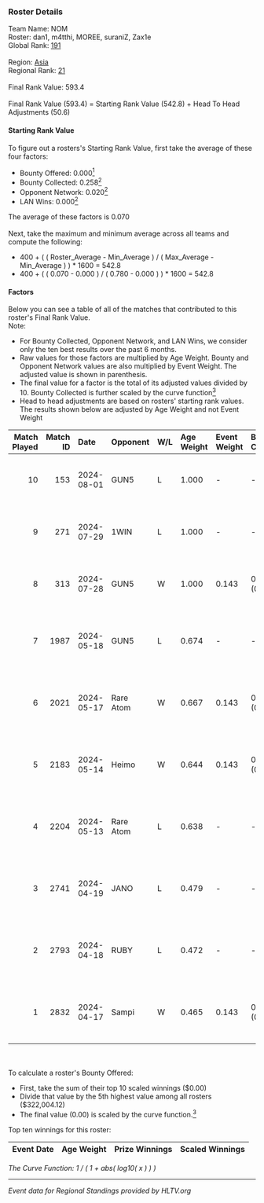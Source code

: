 ### Roster Details<br />
Team Name: NOM<br />
Roster: dan1, m4tthi, MOREE, suraniZ, Zax1e<br />
Global Rank: [191](../standings_global.md)<br />
<br />
Region: [Asia]( ../standings_asia.md)<br />
Regional Rank: [21]( ../standings_asia.md)<br />
<br />
Final Rank Value:  593.4<br />
<br />
Final Rank Value (593.4) = Starting Rank Value (542.8) + Head To Head Adjustments (50.6)<br />

#### Starting Rank Value<br />
To figure out a rosters's Starting Rank Value, first take the average of these four factors:<br />
- Bounty Offered: 0.000[<sup>1</sup>](#table2)
- Bounty Collected: 0.258[<sup>2</sup>](#table1)
- Opponent Network: 0.020[<sup>2</sup>](#table1)
- LAN Wins: 0.000[<sup>2</sup>](#table1)

The average of these factors is 0.070<br />
<br />
Next, take the maximum and minimum average across all teams and compute the following:<br />
- 400 + ( ( Roster_Average - Min_Average ) / ( Max_Average - Min_Average ) ) * 1600 = 542.8
- 400 + ( ( 0.070 - 0.000 ) / ( 0.780 - 0.000 ) ) * 1600 = 542.8


#### Factors<br />
Below you can see a table of all of the matches that contributed to this roster's Final Rank Value.<br />
Note:<br />

- For Bounty Collected, Opponent Network, and LAN Wins, we consider only the ten best results over the past 6 months.
- Raw values for those factors are multiplied by Age Weight. Bounty and Opponent Network values are also multiplied by Event Weight. The adjusted value is shown in parenthesis.
- The final value for a factor is the total of its adjusted values divided by 10. Bounty Collected is further scaled by the curve function[<sup>3</sup>](#curveFunction)
- Head to head adjustments are based on rosters' starting rank values. The results shown below are adjusted by Age Weight and not Event Weight
<span id="table1"></span><br />


| Match Played | Match ID | Date       | Opponent  | W/L | Age Weight | Event Weight | Bounty Collected | Opponent Network | LAN Wins  | H2H Adj. | Roster                               |
| -: | -: | :- | :- | :- | :- | :- | :- | :- | :- | -: | :- |
|           10 |      153 | 2024-08-01 | GUN5      | L   | 1.000      | -            | -                | -                | -         |    -5.46 | dan1, m4tthi, MOREE, suraniZ, Zax1e  |
|            9 |      271 | 2024-07-29 | 1WIN      | L   | 1.000      | -            | -                | -                | -         |    -2.84 | dan1, m4tthi, MOREE, suraniZ, Zax1e  |
|            8 |      313 | 2024-07-28 | GUN5      | W   | 1.000      | 0.143        | 0.073 (0.010)    | 0.562 (0.080)    | 0 (0.000) |    26.10 | dan1, m4tthi, MOREE, suraniZ, Zax1e  |
|            7 |     1987 | 2024-05-18 | GUN5      | L   | 0.674      | -            | -                | -                | -         |    -2.40 | dan1, hotd0g , m4tthi, meztal, MOREE |
|            6 |     2021 | 2024-05-17 | Rare Atom | W   | 0.667      | 0.143        | 0.009 (0.001)    | 0.474 (0.045)    | 0 (0.000) |    17.50 | dan1, hotd0g , m4tthi, meztal, MOREE |
|            5 |     2183 | 2024-05-14 | Heimo     | W   | 0.644      | 0.143        | 0.006 (0.001)    | 0.106 (0.010)    | 0 (0.000) |    13.98 | dan1, hotd0g , m4tthi, meztal, MOREE |
|            4 |     2204 | 2024-05-13 | Rare Atom | L   | 0.638      | -            | -                | -                | -         |    -2.74 | dan1, hotd0g , m4tthi, meztal, MOREE |
|            3 |     2741 | 2024-04-19 | JANO      | L   | 0.479      | -            | -                | -                | -         |    -4.95 | dan1, hotd0g , m4tthi, meztal, MOREE |
|            2 |     2793 | 2024-04-18 | RUBY      | L   | 0.472      | -            | -                | -                | -         |    -1.64 | dan1, hotd0g , m4tthi, meztal, MOREE |
|            1 |     2832 | 2024-04-17 | Sampi     | W   | 0.465      | 0.143        | 0.027 (0.002)    | 1.000 (0.066)    | 0 (0.000) |    13.04 | dan1, hotd0g , m4tthi, meztal, MOREE |

<br />
<span id="table2"></span><br />
To calculate a roster's Bounty Offered:<br />

- First, take the sum of their top 10 scaled winnings ($0.00)
- Divide that value by the 5th highest value among all rosters ($322,004.12)
- The final value (0.00) is scaled by the curve function.[<sup>3</sup>](#curveFunction)

Top ten winnings for this roster:<br />

| Event Date | Age Weight | Prize Winnings | Scaled Winnings |
| :- | -: | :- | :- |


<span id="curveFunction"></span>_The Curve Function: 1 / ( 1 + abs( log10( x ) ) )_<br />

---
_Event data for Regional Standings provided by HLTV.org_<br />

